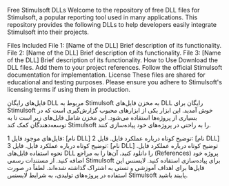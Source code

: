 Free Stimulsoft DLLs
Welcome to the repository of free DLL files for Stimulsoft, a popular reporting tool used in many applications. This repository provides the following DLLs to help developers easily integrate Stimulsoft into their projects.

Files Included
File 1: [Name of the DLL]
Brief description of its functionality.
File 2: [Name of the DLL]
Brief description of its functionality.
File 3: [Name of the DLL]
Brief description of its functionality.
How to Use
Download the DLL files.
Add them to your project references.
Follow the official Stimulsoft documentation for implementation.
License
These files are shared for educational and testing purposes. Please ensure you adhere to Stimulsoft's licensing terms if using them in production.

فایل‌های رایگان DLL مربوط به Stimulsoft
به مخزن فایل‌های DLL رایگان برای Stimulsoft خوش آمدید. این ابزار یکی از ابزارهای محبوب گزارش‌گیری است که در بسیاری از پروژه‌ها استفاده می‌شود. این مخزن شامل فایل‌های زیر است تا به توسعه‌دهندگان کمک کند Stimulsoft را به راحتی در پروژه‌های خود پیاده‌سازی کنند.

فایل‌های موجود
فایل 1: [نام DLL]
توضیح کوتاه درباره عملکرد فایل.
فایل 2: [نام DLL]
توضیح کوتاه درباره عملکرد فایل.
فایل 3: [نام DLL]
توضیح کوتاه درباره عملکرد فایل.
نحوه استفاده
فایل‌های DLL را دانلود کنید.
آن‌ها را به مراجع (References) پروژه خود اضافه کنید.
از مستندات رسمی Stimulsoft برای پیاده‌سازی استفاده کنید.
لایسنس
این فایل‌ها برای اهداف آموزشی و تستی به اشتراک گذاشته شده‌اند. لطفاً در صورت استفاده در پروژه‌های تولیدی، به شرایط لایسنس Stimulsoft پایبند باشید.

